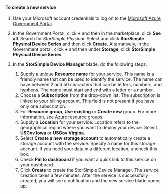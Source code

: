 <!--author=SharS last changed: 9/17/15-->


#### To create a new service
1. Use your Microsoft account credentials to log on to the [Microsoft Azure Government Portal](https://portal.azure.us/).
2. In the Government Portal, click **+** and then in the marketplace, click **See all**. Search for _StorSimple Physical_. Select and click **StorSimple Physical Device Series** and then click **Create**. Alternatively, in the Government portal, click **+** and then under **Storage**, click **StorSimple Physical Device Series**.
3. In the **StorSimple Device Manager** blade, do the following steps:
   
   1. Supply a unique **Resource name** for your service. This name is a friendly name that can be used to identify the service. The name can have between 2 and 50 characters that can be letters, numbers, and hyphens. The name must start and end with a letter or a number.
   2. Choose a **Subscription** from the drop-down list. The subscription is linked to your billing account. This field is not present if you have only one subscription.
   3. For **Resource group**, **Use existing** or **Create new** group. For more information, see [Azure resource groups](https://azure.microsoft.com/documentation/articles/virtual-machines-windows-infrastructure-resource-groups-guidelines/).
   4. Supply a **Location** for your service. Location refers to the geographical region where you want to deploy your device. Select **USGov Iowa** or **USGov Virgina**.
   5. Select **Create a new storage account** to automatically create a storage account with the service. Specify a name for this storage account. If you need your data in a different location, uncheck this box.
   6. Check **Pin to dashboard** if you want a quick link to this service on your dashboard.
   7. Click **Create** to create the StorSimple Device Manager. The service creation takes a few minutes. After the service is successfully created, you will see a notification and the new service blade opens up.


